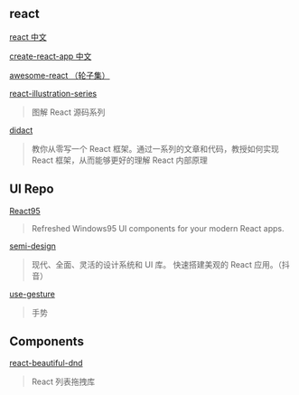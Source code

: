## react

[react 中文](http://react.caibaojian.com.cn/)

[create-react-app 中文](https://create-react-app.bootcss.com/)

[awesome-react （轮子集）](https://github.com/enaqx/awesome-react)

[react-illustration-series](https://github.com/7kms/react-illustration-series)
> 图解 React 源码系列

[didact](https://github.com/pomber/didact)
> 教你从零写一个 React 框架。通过一系列的文章和代码，教授如何实现 React 框架，从而能够更好的理解 React 内部原理



## UI Repo

[React95](https://github.com/react95-io/React95)
> Refreshed Windows95 UI components for your modern React apps.

[semi-design](https://github.com/DouyinFE/semi-design)
> 现代、全面、灵活的设计系统和 UI 库。 快速搭建美观的 React 应用。（抖音）

[use-gesture](https://github.com/pmndrs/use-gesture)
> 手势

## Components

[react-beautiful-dnd](https://github.com/atlassian/react-beautiful-dnd)
> React 列表拖拽库

